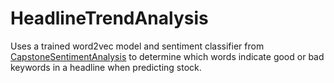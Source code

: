 # HeadlineTrendAnalysis

Uses a trained word2vec model and sentiment classifier from [CapstoneSentimentAnalysis](https://github.com/SJ-Wolf/CapstoneSentimentAnalysis) to determine which words indicate good or bad keywords in a headline when predicting stock.
